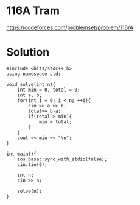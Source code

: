 # 116A	Tram

https://codeforces.com/problemset/problem/116/A

# Solution

```
#include <bits/stdc++.h>
using namespace std;

void solve(int n){
    int min = 0, total = 0;
    int a, b;
    for(int i = 0; i < n; ++i){
        cin >> a >> b;
        total+= b-a;
        if(total > min){
            min = total;
        }
    }
    cout << min << "\n";
}

int main(){
    ios_base::sync_with_stdio(false);
    cin.tie(0);

    int n;
    cin >> n;

    solve(n);
}
```